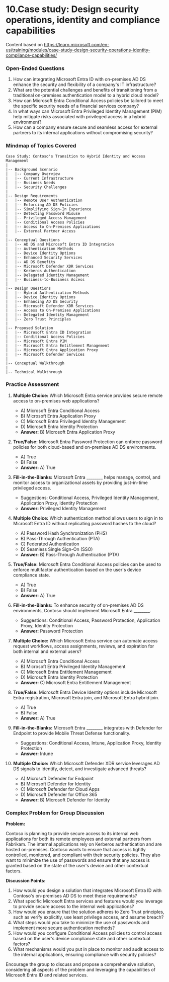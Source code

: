 # 10.Case study: Design security operations, identity and compliance capabilities

Content based on https://learn.microsoft.com/en-us/training/modules/case-study-design-security-operations-identity-compliance-capabilities/

### Open-Ended Questions

1. How can integrating Microsoft Entra ID with on-premises AD DS enhance the security and flexibility of a company's IT infrastructure?
2. What are the potential challenges and benefits of transitioning from a traditional on-premises authentication model to a hybrid cloud model?
3. How can Microsoft Entra Conditional Access policies be tailored to meet the specific security needs of a financial services company?
4. In what ways can Microsoft Entra Privileged Identity Management (PIM) help mitigate risks associated with privileged access in a hybrid environment?
5. How can a company ensure secure and seamless access for external partners to its internal applications without compromising security?

### Mindmap of Topics Covered

```
Case Study: Contoso's Transition to Hybrid Identity and Access Management
|
|-- Background Scenario
|   |-- Company Overview
|   |-- Current Infrastructure
|   |-- Business Needs
|   |-- Security Challenges
|
|-- Design Requirements
|   |-- Remote User Authentication
|   |-- Enforcing AD DS Policies
|   |-- Simplifying Sign-In Experience
|   |-- Detecting Password Misuse
|   |-- Privileged Access Management
|   |-- Conditional Access Policies
|   |-- Access to On-Premises Applications
|   |-- External Partner Access
|
|-- Conceptual Questions
|   |-- AD DS and Microsoft Entra ID Integration
|   |-- Authentication Methods
|   |-- Device Identity Options
|   |-- Enhanced Security Services
|   |-- AD DS Benefits
|   |-- Microsoft Defender XDR Services
|   |-- Kerberos Authentication
|   |-- Delegated Identity Management
|   |-- Business-to-Business Access
|
|-- Design Questions
|   |-- Hybrid Authentication Methods
|   |-- Device Identity Options
|   |-- Enhancing AD DS Security
|   |-- Microsoft Defender XDR Services
|   |-- Access to On-Premises Applications
|   |-- Delegated Identity Management
|   |-- Zero Trust Principles
|
|-- Proposed Solution
|   |-- Microsoft Entra ID Integration
|   |-- Conditional Access Policies
|   |-- Microsoft Entra PIM
|   |-- Microsoft Entra Entitlement Management
|   |-- Microsoft Entra Application Proxy
|   |-- Microsoft Defender Services
|
|-- Conceptual Walkthrough
|
|-- Technical Walkthrough
```

### Practice Assessment

1. **Multiple Choice:** Which Microsoft Entra service provides secure remote access to on-premises web applications?
   - A) Microsoft Entra Conditional Access
   - B) Microsoft Entra Application Proxy
   - C) Microsoft Entra Privileged Identity Management
   - D) Microsoft Entra Identity Protection
   - **Answer:** B) Microsoft Entra Application Proxy

2. **True/False:** Microsoft Entra Password Protection can enforce password policies for both cloud-based and on-premises AD DS environments.
   - A) True
   - B) False
   - **Answer:** A) True

3. **Fill-in-the-Blanks:** Microsoft Entra ________ helps manage, control, and monitor access to organizational assets by providing just-in-time privileged access.
   - Suggestions: Conditional Access, Privileged Identity Management, Application Proxy, Identity Protection
   - **Answer:** Privileged Identity Management

4. **Multiple Choice:** Which authentication method allows users to sign in to Microsoft Entra ID without replicating password hashes to the cloud?
   - A) Password Hash Synchronization (PHS)
   - B) Pass-Through Authentication (PTA)
   - C) Federated Authentication
   - D) Seamless Single Sign-On (SSO)
   - **Answer:** B) Pass-Through Authentication (PTA)

5. **True/False:** Microsoft Entra Conditional Access policies can be used to enforce multifactor authentication based on the user's device compliance state.
   - A) True
   - B) False
   - **Answer:** A) True

6. **Fill-in-the-Blanks:** To enhance security of on-premises AD DS environments, Contoso should implement Microsoft Entra ________.
   - Suggestions: Conditional Access, Password Protection, Application Proxy, Identity Protection
   - **Answer:** Password Protection

7. **Multiple Choice:** Which Microsoft Entra service can automate access request workflows, access assignments, reviews, and expiration for both internal and external users?
   - A) Microsoft Entra Conditional Access
   - B) Microsoft Entra Privileged Identity Management
   - C) Microsoft Entra Entitlement Management
   - D) Microsoft Entra Identity Protection
   - **Answer:** C) Microsoft Entra Entitlement Management

8. **True/False:** Microsoft Entra Device Identity options include Microsoft Entra registration, Microsoft Entra join, and Microsoft Entra hybrid join.
   - A) True
   - B) False
   - **Answer:** A) True

9. **Fill-in-the-Blanks:** Microsoft Entra ________ integrates with Defender for Endpoint to provide Mobile Threat Defense functionality.
   - Suggestions: Conditional Access, Intune, Application Proxy, Identity Protection
   - **Answer:** Intune

10. **Multiple Choice:** Which Microsoft Defender XDR service leverages AD DS signals to identify, detect, and investigate advanced threats?
    - A) Microsoft Defender for Endpoint
    - B) Microsoft Defender for Identity
    - C) Microsoft Defender for Cloud Apps
    - D) Microsoft Defender for Office 365
    - **Answer:** B) Microsoft Defender for Identity

### Complex Problem for Group Discussion

**Problem:**

Contoso is planning to provide secure access to its internal web applications for both its remote employees and external partners from Fabrikam. The internal applications rely on Kerberos authentication and are hosted on-premises. Contoso wants to ensure that access is tightly controlled, monitored, and compliant with their security policies. They also want to minimize the use of passwords and ensure that any access is granted based on the state of the user's device and other contextual factors.

**Discussion Points:**

1. How would you design a solution that integrates Microsoft Entra ID with Contoso's on-premises AD DS to meet these requirements?
2. What specific Microsoft Entra services and features would you leverage to provide secure access to the internal web applications?
3. How would you ensure that the solution adheres to Zero Trust principles, such as verify explicitly, use least privilege access, and assume breach?
4. What steps would you take to minimize the use of passwords and implement more secure authentication methods?
5. How would you configure Conditional Access policies to control access based on the user's device compliance state and other contextual factors?
6. What mechanisms would you put in place to monitor and audit access to the internal applications, ensuring compliance with security policies?

Encourage the group to discuss and propose a comprehensive solution, considering all aspects of the problem and leveraging the capabilities of Microsoft Entra ID and related services.